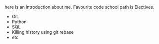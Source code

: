 here is an introduction about me.
Favourite code school path is Electives.

* Git
* Python
* SQL
* Killing history using git rebase
* etc
